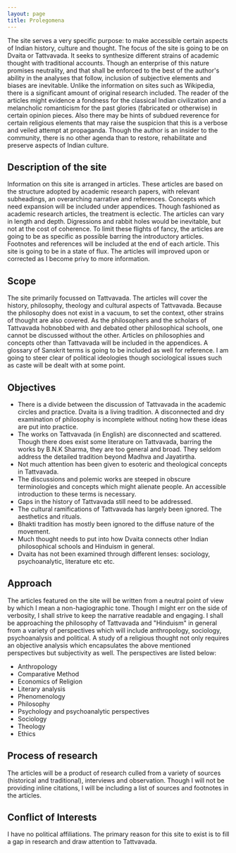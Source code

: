 ```yaml
---
layout: page
title: Prolegomena 
---
```


The site serves a very specific purpose: to make accessible certain aspects of Indian history, culture and thought. The focus of the site is going to be on Dvaita or Tattvavada. It seeks to synthesize different strains of academic thought with traditional accounts. Though an enterprise of this nature promises neutrality, and that shall be enforced to the best of the author's ability in the analyses that follow, inclusion of subjective elements and biases are inevitable. Unlike the information on sites such as Wikipedia, there is a significant amount of original research included. The reader of the articles might evidence a fondness for the classical Indian civilization and a melancholic romanticism for the past glories (fabricated or otherwise) in certain opinion pieces. Also there may be hints of subdued reverence for certain religious elements that may raise the suspicion that this is a verbose and veiled attempt at propaganda. Though the author is an insider to the community, there is no other agenda than to restore, rehabilitate and preserve aspects of Indian culture.
 
## Description of the site
Information on this site is arranged in articles. These articles are based on the structure adopted by academic research papers, with relevant subheadings, an overarching narrative and references. Concepts which need expansion will be included under appendices. Though fashioned as academic research articles, the treatment is eclectic. The articles can vary in length and depth. Digressions and rabbit holes would be inevitable, but not at the cost of coherence. To limit these flights of fancy, the articles are going to be as specific as possible barring the introductory articles. Footnotes and references will be included at the end of each article. This site is going to be in a state of flux. The articles will improved upon or corrected as I become privy to more information. 

## Scope
The site primarily focussed on Tattvavada. The articles will cover the history, philosophy, theology and cultural aspects of Tattvavada. Because the philosophy does not exist in a vacuum, to set the context, other strains of thought are also covered. As the philosophers and the scholars of Tattvavada hobnobbed with and debated other philosophical schools, one cannot be discussed without the other. Articles on philosophies and concepts other than Tattvavada will be included in the appendices. A glossary of Sanskrit terms is going to be  included as well for reference. I am going to steer clear of political ideologies  though sociological issues such as caste will be dealt with at some point. 

## Objectives
- There is a divide between the discussion of Tattvavada in the academic circles and practice. Dvaita is a living tradition. A disconnected and dry examination of philosophy is incomplete without noting how these ideas are put into practice. 
- The works on Tattvavada (in English) are disconnected and scattered. Though there does exist some literature on Tattvavada, barring the works by B.N.K Sharma, they are too general and broad. They seldom address the detailed tradition beyond Madhva and Jayatirtha. 
- Not much attention has been given to esoteric and theological concepts in Tattvavada.
- The discussions and polemic works are steeped in obscure terminologies and concepts which might alienate people.  An accessible introduction to these terms is necessary. 
- Gaps in the history of Tattvavada still need to be addressed. 
- The cultural ramifications of Tattvavada has largely been ignored. The aesthetics and rituals.
-  Bhakti tradition has mostly been ignored to the diffuse nature of the movement. 
- Much thought needs to put into how Dvaita connects other Indian philosophical schools and Hinduism in general. 
- Dvaita has not been examined through different lenses: sociology, psychoanalytic, literature etc etc.

## Approach
The articles featured on the site will be written from a neutral point of view by which I mean a non-hagiographic tone. Though I might err on the side of verbosity, I shall strive to keep the narrative readable and engaging. I shall be approaching the philosophy of Tattvavada and "Hinduism" in general from a variety of perspectives which will include anthropology, sociology, psychoanalysis and political. A study of a religious thought not only requires an objective analysis which encapsulates the above mentioned perspectives but subjectivity as well. The perspectives are listed below:
- Anthropology
- Comparative Method
- Economics of Religion
- Literary analysis
- Phenomenology
- Philosophy
- Psychology and psychoanalytic perspectives
- Sociology
- Theology
- Ethics

## Process of research
The articles will be a product of research culled from a variety of sources (historical and traditional), interviews and observation. Though I will not be providing inline citations, I will be including a list of sources and footnotes in the articles.  

## Conflict of Interests
I have no political affiliations. The primary reason for this site to exist is to fill a gap in research and draw attention to Tattvavada. 
